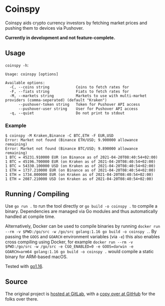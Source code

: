 # Coinspy

Coinspy aids crypto currency investors by fetching market prices and pushing them to devices via Pushover.

**Currently in development and not feature-complete.**

## Usage

`coinspy -h`:

```text
Usage: coinspy [options]

Available options:
  -C, --coins string            Coins to fetch rates for
  -F, --fiats string            Fiats to fetch rates for
  -M, --markets string          Markets to use with multi-market providers (comma-seperated) (default "Kraken")
      --pushover-token string   Token for Pushover API access
      --pushover-user string    User for Pushover API access
  -q, --quiet                   Do not print to stdout
```

### Example

```shell
$ coinspy -M Kraken,Binance -C BTC,ETH -F EUR,USD
Error: Market not found (Binance ETH/USD; 9.900000 allowance remaining)
Error: Market not found (Binance BTC/USD; 9.890000 allowance remaining)
1 BTC = 45231.910000 EUR (on Binance as of 2021-04-20T08:40:54+02:00)
1 BTC = 45196.700000 EUR (on Kraken as of 2021-04-20T08:40:54+02:00)
1 BTC = 54330.100000 USD (on Kraken as of 2021-04-20T08:40:54+02:00)
1 ETH = 1737.210000 EUR (on Binance as of 2021-04-20T08:40:54+02:00)
1 ETH = 1734.000000 EUR (on Kraken as of 2021-04-20T08:40:54+02:00)
1 ETH = 2087.210000 USD (on Kraken as of 2021-04-20T08:40:54+02:00)
```

## Running / Compiling

Use `go run .` to run the tool directly or `go build -o coinspy .` to compile a binary. Dependencies are managed via Go modules and thus automatically handled at compile time.

Alternatively, Docker can be used to compile binaries by running `docker run --rm -v $PWD:/go/src -w /go/src golang:1.16 go build -o coinspy .`. By passing the `GOOS` and `GOARCH` environment variables (via `-e`) this also enables cross compiling using Docker, for example `docker run --rm -v $PWD:/go/src -w /go/src -e CGO_ENABLED=0 -e GOOS=darwin -e GOARCH=arm64 golang:1.16 go build -o coinspy .` would compile a static binary for ARM-based macOS.

Tested with [go1.16](https://golang.org/doc/go1.16).

## Source

The original project is [hosted at GitLab](https://gitlab.com/rbrt-weiler/coinspy), with a [copy over at GitHub](https://github.com/rbrt-weiler/coinspy) for the folks over there.
